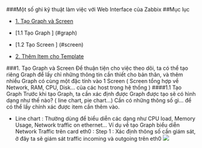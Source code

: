 ###Một số ghi kỹ thuật làm việc với Web Interface của Zabbix
##Mục lục
*   [1. Tạo Graph và Screen ](#graphvascreen)
  *   [1.1 Tạo Graph ] (#graph)
  *   [1.2 Tạo Screen ] (#screen)
  
*   [2. Thêm Item cho Template](#themitem)



###1. Tạo Graph và Screen
<a name="graphvascreen"> </a> 
Để thuận tiện cho việc theo dõi, ta có thể tạo riêng Graph để lấy chỉ những thông tin cần thiết cho bản thân, và thêm nhiều Graph có cùng một đặc tính vào 1 Screen ( Screen tổng hợp về Network, RAM, CPU, Disk... của các host trong hệ thống )
####1.1 Tạo Graph 
<a name="graph"> </a>
Trước khi tạo Graph, ta cần xác định được Graph được tạo sẽ có hình dạng như thế nào? ( line chart, pie chart...) Cần có những thông số gì... để có thể lấy chính xác được item cần thêm vào.

  * Line chart : Thường dùng để biểu diễn các dạng như CPU load, Memory Usage, Network traffic on ethernet...
     Ví dụ về tạo Graph biểu diễn Network Traffic trên card eth0 :
      Step 1 : Xác định thông số cần giám sát, ở đây ta sẽ giám sát traffic incoming và outgoing trên eth0
      <img src="http://i.imgur.com/36Q09Rx.png">
  

